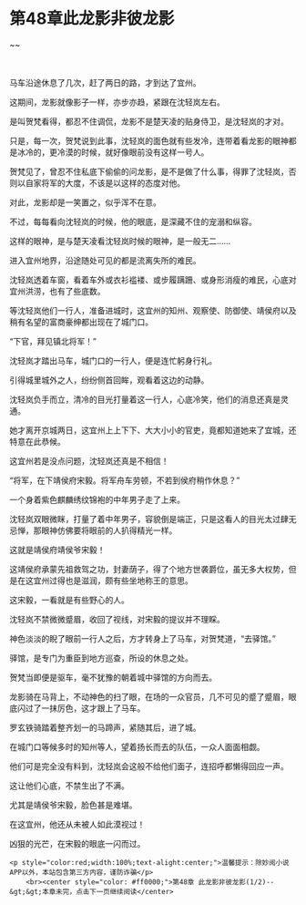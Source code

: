 # 第48章此龙影非彼龙影
~~
    	    <p name="pagetop" href="javascript:void(0);" onclick="return false" style="line-height: 35px;padding: 10px;color: #333;"> </p><p>马车沿途休息了几次，赶了两日的路，才到达了宜州。</p><p>这期间，龙影就像影子一样，亦步亦趋，紧跟在沈轻岚左右。</p><p>是叫贺梵看得，都忍不住调侃，龙影不是楚天凌的贴身侍卫，是沈轻岚的才对。</p><p>只是，每一次，贺梵说到此事，沈轻岚的面色就有些发冷，连带着看龙影的眼神都是冰冷的，更冷漠的时候，就好像眼前没有这样一号人。</p><p>贺梵见了，曾忍不住私底下偷偷的问龙影，是不是做了什么事，得罪了沈轻岚，否则以自家将军的大度，不该是以这样的态度对他。</p><p>对此，龙影却是一笑置之，似乎浑不在意。</p><p>不过，每每看向沈轻岚的时候，他的眼底，是深藏不住的宠溺和纵容。</p><p>这样的眼神，是与楚天凌看沈轻岚时候的眼神，是一般无二……</p><p>进入宜州地界，沿途随处可见的都是流离失所的难民。</p><p>沈轻岚透着车窗，看着车外或衣衫褴褛、或步履蹒跚、或身形消瘦的难民，心底对宜州洪涝，也有了些底数。</p><p>等沈轻岚他们一行人，准备进城时，这宜州的知州、观察使、防御使、靖侯府以及稍有名望的富商豪绅都出现在了城门口。</p><p>“下官，拜见镇北将军！”</p><p>沈轻岚才踏出马车，城门口的一行人，便是连忙躬身行礼。</p><p>引得城里城外之人，纷纷侧首回眸，观看着这边的动静。</p><p>沈轻岚负手而立，清冷的目光打量着这一行人，心底冷笑，他们的消息还真是灵通。</p><p>她才离开京城两日，这宜州上上下下、大大小小的官吏，竟都知道她来了宜城，还特意在此恭候。</p><p>这宜州若是没点问题，沈轻岚还真是不相信！</p><p>“将军，在下靖侯府宋毅。将军舟车劳顿，不若到侯府稍作休息？”</p><p>一个身着紫色麒麟绣纹锦袍的中年男子走了上来。</p><p>沈轻岚双眼微眯，打量了着中年男子，容貌倒是端正，只是这看人的目光太过肆无忌惮，那眼神仿佛要将眼前的人扒得精光一样。</p><p>这就是靖侯府靖侯爷宋毅！</p><p>这靖侯府承蒙先祖救驾之功，封妻荫子，得了个地方世袭爵位，虽无多大权势，但是在这宜州过得也是滋润，颇有些坐地称王的意思。</p><p>这宋毅，一看就是有些野心的人。</p><p>沈轻岚不禁微微蹙眉，收回了视线，对宋毅的提议并不理睬。</p><p>神色淡淡的睨了眼前一行人之后，方才转身上了马车，对贺梵道，“去驿馆。”</p><p>驿馆，是专门为重臣到地方巡查，所设的休息之处。</p><p>贺梵当即便是驱车，毫不犹豫的朝着城中驿馆的方向而去。</p><p>龙影骑在马背上，不动神色的扫了眼，在场的一众官员，几不可见的蹙了蹙眉，眼底闪过了一抹厉色，这才跟上了马车。</p><p>罗玄铁骑踏着整齐划一的马蹄声，紧随其后，进了城。</p><p>在城门口等候多时的知州等人，望着扬长而去的队伍，一众人面面相觑。</p><p>他们可是完全没有料到，沈轻岚会这般不给他们面子，连招呼都懒得回应一声。</p><p>这让他们心底，不禁生出了不满。</p><p>尤其是靖侯爷宋毅，脸色甚是难堪。</p><p>在这宜州，他还从未被人如此漠视过！</p><p>凶狠的光芒，在宋毅的眼底一闪而过。</p>
    	
   	<p style="color:red;width:100%;text-alight:center;">温馨提示：除妙阅小说APP以外，本站包含第三方内容，谨防诈骗</p>
    	<br><center style="color: #ff0000;">第48章 此龙影非彼龙影(1/2)--&gt;&gt;本章未完，点击下一页继续阅读</center>
    	